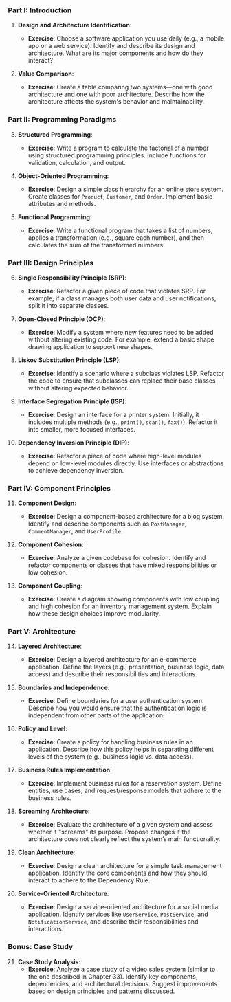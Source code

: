 ### **Part I: Introduction**

1. **Design and Architecture Identification**: 
   - **Exercise**: Choose a software application you use daily (e.g., a mobile app or a web service). Identify and describe its design and architecture. What are its major components and how do they interact?

2. **Value Comparison**:
   - **Exercise**: Create a table comparing two systems—one with good architecture and one with poor architecture. Describe how the architecture affects the system's behavior and maintainability.

### **Part II: Programming Paradigms**

3. **Structured Programming**:
   - **Exercise**: Write a program to calculate the factorial of a number using structured programming principles. Include functions for validation, calculation, and output.

4. **Object-Oriented Programming**:
   - **Exercise**: Design a simple class hierarchy for an online store system. Create classes for `Product`, `Customer`, and `Order`. Implement basic attributes and methods.

5. **Functional Programming**:
   - **Exercise**: Write a functional program that takes a list of numbers, applies a transformation (e.g., square each number), and then calculates the sum of the transformed numbers.

### **Part III: Design Principles**

6. **Single Responsibility Principle (SRP)**:
   - **Exercise**: Refactor a given piece of code that violates SRP. For example, if a class manages both user data and user notifications, split it into separate classes.

7. **Open-Closed Principle (OCP)**:
   - **Exercise**: Modify a system where new features need to be added without altering existing code. For example, extend a basic shape drawing application to support new shapes.

8. **Liskov Substitution Principle (LSP)**:
   - **Exercise**: Identify a scenario where a subclass violates LSP. Refactor the code to ensure that subclasses can replace their base classes without altering expected behavior.

9. **Interface Segregation Principle (ISP)**:
   - **Exercise**: Design an interface for a printer system. Initially, it includes multiple methods (e.g., `print()`, `scan()`, `fax()`). Refactor it into smaller, more focused interfaces.

10. **Dependency Inversion Principle (DIP)**:
    - **Exercise**: Refactor a piece of code where high-level modules depend on low-level modules directly. Use interfaces or abstractions to achieve dependency inversion.

### **Part IV: Component Principles**

11. **Component Design**:
    - **Exercise**: Design a component-based architecture for a blog system. Identify and describe components such as `PostManager`, `CommentManager`, and `UserProfile`.

12. **Component Cohesion**:
    - **Exercise**: Analyze a given codebase for cohesion. Identify and refactor components or classes that have mixed responsibilities or low cohesion.

13. **Component Coupling**:
    - **Exercise**: Create a diagram showing components with low coupling and high cohesion for an inventory management system. Explain how these design choices improve modularity.

### **Part V: Architecture**

14. **Layered Architecture**:
    - **Exercise**: Design a layered architecture for an e-commerce application. Define the layers (e.g., presentation, business logic, data access) and describe their responsibilities and interactions.

15. **Boundaries and Independence**:
    - **Exercise**: Define boundaries for a user authentication system. Describe how you would ensure that the authentication logic is independent from other parts of the application.

16. **Policy and Level**:
    - **Exercise**: Create a policy for handling business rules in an application. Describe how this policy helps in separating different levels of the system (e.g., business logic vs. data access).

17. **Business Rules Implementation**:
    - **Exercise**: Implement business rules for a reservation system. Define entities, use cases, and request/response models that adhere to the business rules.

18. **Screaming Architecture**:
    - **Exercise**: Evaluate the architecture of a given system and assess whether it "screams" its purpose. Propose changes if the architecture does not clearly reflect the system’s main functionality.

19. **Clean Architecture**:
    - **Exercise**: Design a clean architecture for a simple task management application. Identify the core components and how they should interact to adhere to the Dependency Rule.

20. **Service-Oriented Architecture**:
    - **Exercise**: Design a service-oriented architecture for a social media application. Identify services like `UserService`, `PostService`, and `NotificationService`, and describe their responsibilities and interactions.

### **Bonus: Case Study**

21. **Case Study Analysis**:
    - **Exercise**: Analyze a case study of a video sales system (similar to the one described in Chapter 33). Identify key components, dependencies, and architectural decisions. Suggest improvements based on design principles and patterns discussed.
